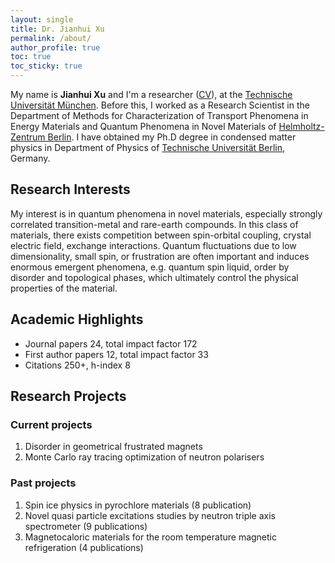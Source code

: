 ```yaml
---
layout: single
title: Dr. Jianhui Xu
permalink: /about/
author_profile: true
toc: true
toc_sticky: true
---
```

<!---
<img align="right" src="https://avatars.githubusercontent.com/u/57921137?v=4" style="margin: 0px 10px;width:150px;border-radius:75%;" />
[Google Scholar](https://scholar.google.com/citations?hl=en&user=Q_3Ayi8AAAAJ&view_op=list_works&sortby=pubdate)
-->

My name is **Jianhui Xu** and I'm a researcher ([CV](https://jh-xu.github.io/jianhui-xu.github.io/cv.pdf)),  at the [Technische Universität München](https://www.tum.de/). Before this, I worked as a Research Scientist in the Department of Methods for Characterization of Transport Phenomena in Energy Materials and Quantum Phenomena in Novel Materials of [Helmholtz-Zentrum Berlin](https://www.helmholtz-berlin.de/). I have obtained my Ph.D degree in condensed matter physics in Department of Physics of [Technische Universität Berlin](https://www.tu.berlin/), Germany.

## Research Interests

My interest is in quantum phenomena in novel materials, especially strongly correlated transition-metal and rare-earth compounds. In this class of materials, there exists competition between spin-orbital coupling, crystal electric field, exchange interactions. Quantum fluctuations due to low dimensionality, small spin, or frustration are often important and induces enormous emergent phenomena, e.g. quantum spin liquid, order by disorder and topological phases, which ultimately control the physical properties of the material.

<!---I use experimental methods and classical theories to study quantum phenomena in condensed matter, with a current focus on novel spin liquid physics.-->

## Academic Highlights

- Journal papers 24, total impact factor 172
- First author papers 12, total impact factor 33
- Citations 250+, h-index 8
 
## Research Projects

### Current projects
1. Disorder in geometrical frustrated magnets 
2. Monte Carlo ray tracing optimization of neutron polarisers

### Past projects
1. Spin ice physics in pyrochlore materials (8 publication)
2. Novel quasi particle excitations studies by neutron triple axis spectrometer (9 publications)
3. Magnetocaloric materials for the room temperature magnetic refrigeration (4 publications)
